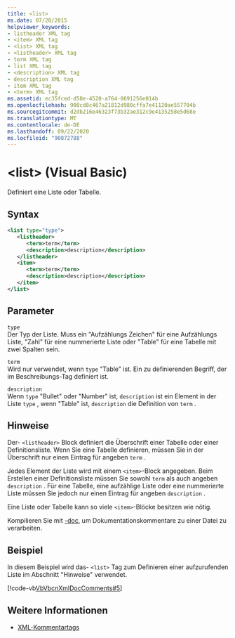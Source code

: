 ```yaml
---
title: <list>
ms.date: 07/20/2015
helpviewer_keywords:
- listheader XML tag
- <item> XML tag
- <list> XML tag
- <listheader> XML tag
- term XML tag
- list XML tag
- <description> XML tag
- description XML tag
- item XML tag
- <term> XML tag
ms.assetid: ec35fced-d58e-4520-a764-0691256e014b
ms.openlocfilehash: 900cd8c467a21812d980cffa7e41120ae557704b
ms.sourcegitcommit: d2db216e46323f73b32ae312c9e4135258e5d68e
ms.translationtype: MT
ms.contentlocale: de-DE
ms.lasthandoff: 09/22/2020
ms.locfileid: "90872788"
---
```

# <a name="list-visual-basic"></a>\<list> (Visual Basic)

Definiert eine Liste oder Tabelle.  
  
## <a name="syntax"></a>Syntax  
  
```xml  
<list type="type">  
   <listheader>  
      <term>term</term>  
      <description>description</description>  
   </listheader>  
   <item>  
      <term>term</term>  
      <description>description</description>  
   </item>  
</list>  
```  
  
## <a name="parameters"></a>Parameter  

 `type`  
 Der Typ der Liste. Muss ein "Aufzählungs Zeichen" für eine Aufzählungs Liste, "Zahl" für eine nummerierte Liste oder "Table" für eine Tabelle mit zwei Spalten sein.  
  
 `term`  
 Wird nur verwendet, wenn `type` "Table" ist. Ein zu definierenden Begriff, der im Beschreibungs-Tag definiert ist.  
  
 `description`  
 Wenn `type` "Bullet" oder "Number" ist, `description` ist ein Element in der Liste `type` , wenn "Table" ist, `description` die Definition von `term` .  
  
## <a name="remarks"></a>Hinweise  

 Der- `<listheader>` Block definiert die Überschrift einer Tabelle oder einer Definitionsliste. Wenn Sie eine Tabelle definieren, müssen Sie in der Überschrift nur einen Eintrag für angeben `term` .  
  
 Jedes Element der Liste wird mit einem `<item>`-Block angegeben. Beim Erstellen einer Definitionsliste müssen Sie sowohl `term` als auch angeben `description` . Für eine Tabelle, eine aufzählige Liste oder eine nummerierte Liste müssen Sie jedoch nur einen Eintrag für angeben `description` .  
  
 Eine Liste oder Tabelle kann so viele `<item>`-Blöcke besitzen wie nötig.  
  
 Kompilieren Sie mit [-doc](../../reference/command-line-compiler/doc.md), um Dokumentationskommentare zu einer Datei zu verarbeiten.  
  
## <a name="example"></a>Beispiel  

 In diesem Beispiel wird das- `<list>` Tag zum Definieren einer aufzurufenden Liste im Abschnitt "Hinweise" verwendet.  
  
 [!code-vb[VbVbcnXmlDocComments#5](~/samples/snippets/visualbasic/VS_Snippets_VBCSharp/VbVbcnXmlDocComments/VB/Class1.vb#5)]  
  
## <a name="see-also"></a>Weitere Informationen

- [XML-Kommentartags](index.md)
